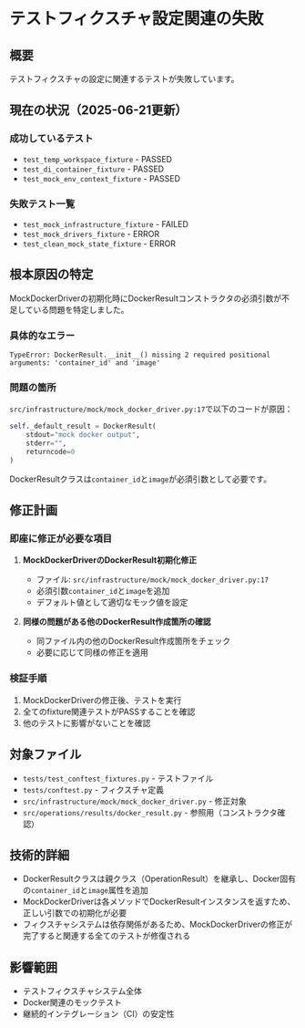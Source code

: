 # テストフィクスチャ設定関連の失敗

## 概要
テストフィクスチャの設定に関連するテストが失敗しています。

## 現在の状況（2025-06-21更新）

### 成功しているテスト
- `test_temp_workspace_fixture` - PASSED
- `test_di_container_fixture` - PASSED  
- `test_mock_env_context_fixture` - PASSED

### 失敗テスト一覧
- `test_mock_infrastructure_fixture` - FAILED
- `test_mock_drivers_fixture` - ERROR
- `test_clean_mock_state_fixture` - ERROR

## 根本原因の特定
MockDockerDriverの初期化時にDockerResultコンストラクタの必須引数が不足している問題を特定しました。

### 具体的なエラー
```
TypeError: DockerResult.__init__() missing 2 required positional arguments: 'container_id' and 'image'
```

### 問題の箇所
`src/infrastructure/mock/mock_docker_driver.py:17`で以下のコードが原因：
```python
self._default_result = DockerResult(
    stdout="mock docker output",
    stderr="",
    returncode=0
)
```

DockerResultクラスは`container_id`と`image`が必須引数として必要です。

## 修正計画

### 即座に修正が必要な項目
1. **MockDockerDriverのDockerResult初期化修正**
   - ファイル: `src/infrastructure/mock/mock_docker_driver.py:17`
   - 必須引数`container_id`と`image`を追加
   - デフォルト値として適切なモック値を設定

2. **同様の問題がある他のDockerResult作成箇所の確認**
   - 同ファイル内の他のDockerResult作成箇所をチェック
   - 必要に応じて同様の修正を適用

### 検証手順
1. MockDockerDriverの修正後、テストを実行
2. 全てのfixture関連テストがPASSすることを確認
3. 他のテストに影響がないことを確認

## 対象ファイル
- `tests/test_conftest_fixtures.py` - テストファイル
- `tests/conftest.py` - フィクスチャ定義
- `src/infrastructure/mock/mock_docker_driver.py` - 修正対象
- `src/operations/results/docker_result.py` - 参照用（コンストラクタ確認）

## 技術的詳細
- DockerResultクラスは親クラス（OperationResult）を継承し、Docker固有の`container_id`と`image`属性を追加
- MockDockerDriverは各メソッドでDockerResultインスタンスを返すため、正しい引数での初期化が必要
- フィクスチャシステムは依存関係があるため、MockDockerDriverの修正が完了すると関連する全てのテストが修復される

## 影響範囲
- テストフィクスチャシステム全体
- Docker関連のモックテスト
- 継続的インテグレーション（CI）の安定性